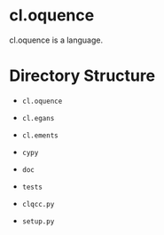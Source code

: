 # cl.oquence

cl.oquence is a language.

# Directory Structure

- ``cl.oquence``
- ``cl.egans``
- ``cl.ements``
- ``cypy``

- ``doc``
- ``tests``

- ``clqcc.py``
- ``setup.py``
